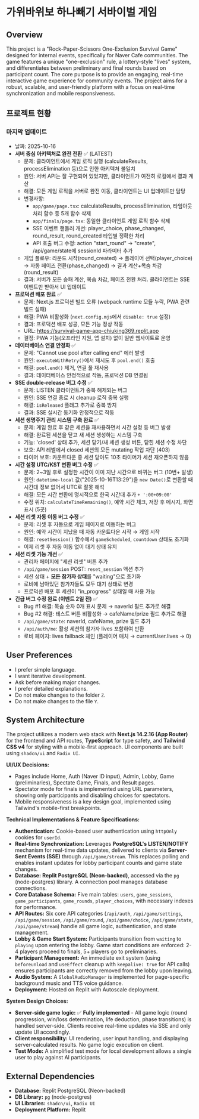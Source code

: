 # 가위바위보 하나빼기 서바이벌 게임

## Overview
This project is a "Rock-Paper-Scissors One-Exclusion Survival Game" designed for internal events, specifically for Naver Cafe communities. The game features a unique "one-exclusion" rule, a lottery-style "lives" system, and differentiates between preliminary and final rounds based on participant count. The core purpose is to provide an engaging, real-time interactive game experience for community events. The project aims for a robust, scalable, and user-friendly platform with a focus on real-time synchronization and mobile responsiveness.

## 프로젝트 현황

### 마지막 업데이트
- 날짜: 2025-10-16
- **서버 중심 아키텍처로 완전 전환** ✅ (LATEST)
  - 문제: 클라이언트에서 게임 로직 실행 (calculateResults, processElimination 등)으로 인한 아키텍처 불일치
  - 원인: 서버 API는 잘 구현되어 있었지만, 클라이언트가 여전히 로컬에서 결과 계산
  - 해결: 모든 게임 로직을 서버로 완전 이동, 클라이언트는 UI 업데이트만 담당
  - 변경사항:
    - `app/game/page.tsx`: calculateResults, processElimination, 타임아웃 처리 함수 등 5개 함수 삭제
    - `app/finals/page.tsx`: 동일한 클라이언트 게임 로직 함수 삭제
    - SSE 이벤트 핸들러 개선: player_choice, phase_changed, round_result, round_created 타입별 정확한 처리
    - API 호출 버그 수정: action "start_round" → "create", /api/game/state에 sessionId 파라미터 추가
  - 게임 플로우: 라운드 시작(round_created) → 플레이어 선택(player_choice) → 자동 페이즈 전환(phase_changed) → 결과 계산+목숨 차감(round_result)
  - 결과: 서버가 모든 승패 계산, 목숨 차감, 페이즈 전환 처리. 클라이언트는 SSE 이벤트만 받아서 UI 업데이트
- **프로덕션 배포 완료** ✅
  - 문제: Next.js 프로덕션 빌드 오류 (webpack runtime 모듈 누락, PWA 관련 빌드 실패)
  - 해결: PWA 비활성화 (`next.config.mjs`에서 `disable: true` 설정)
  - 결과: 프로덕션 배포 성공, 모든 기능 정상 작동
  - URL: https://survival-game-app-chiuking369.replit.app
  - 결정: PWA 기능(오프라인 지원, 앱 설치) 없이 일반 웹사이트로 운영
- **데이터베이스 연결 안정화** ✅
  - 문제: "Cannot use pool after calling end" 에러 발생
  - 원인: `executeWithRetry()`에서 재시도 후 `pool.end()` 호출
  - 해결: `pool.end()` 제거, 연결 풀 재사용
  - 결과: 데이터베이스 안정적으로 작동, 프로덕션 DB 연결됨
- **SSE double-release 버그 수정** ✅
  - 문제: LISTEN 클라이언트가 중복 해제되는 버그
  - 원인: SSE 연결 종료 시 cleanup 로직 중복 실행
  - 해결: `isReleased` 플래그 추가로 중복 방지
  - 결과: SSE 실시간 동기화 안정적으로 작동
- **세션 생명주기 관리 시스템 구축 완료** ✅
  - 문제: 게임 완료 후 같은 세션을 재사용하면서 시간 설정 등 버그 발생
  - 해결: 완료된 세션을 닫고 새 세션 생성하는 시스템 구축
  - 기능: 'closed' 상태 추가, 세션 닫기/새 세션 생성 버튼, 닫힌 세션 수정 차단
  - 보호: API 레벨에서 closed 세션의 모든 mutating 작업 차단 (403)
  - 타이머 보호: 카운트다운 중 세션 닫아도 10초 타이머가 세션 재오픈하지 않음
- **시간 설정 UTC/KST 변환 버그 수정** ✅
  - 문제: 2~3일 후로 설정한 시간이 이미 지난 시간으로 바뀌는 버그 (10번+ 발생)
  - 원인: `datetime-local` 값("2025-10-16T13:29")을 `new Date()`로 변환할 때 시간대 정보 없어서 UTC로 잘못 해석
  - 해결: 모든 시간 변환에 명시적으로 한국 시간대 추가 `+ ':00+09:00'`
  - 수정 위치: `calculateTimeRemaining()`, 예약 시간 체크, 저장 후 메시지, 화면 표시 (5곳)
- **세션 리셋 자동 이동 버그 수정** ✅
  - 문제: 리셋 후 자동으로 게임 페이지로 이동하는 버그
  - 원인: 예약 시간이 지났을 때 자동 카운트다운 시작 → 게임 시작
  - 해결: `resetSession()` 함수에서 `gameScheduled`, `countdown` 상태도 초기화
  - 이제 리셋 후 자동 이동 없이 대기 상태 유지
- **세션 리셋 기능 개선** ✅
  - 관리자 페이지에 "세션 리셋" 버튼 추가
  - `/api/game/session` POST: `reset_session` 액션 추가
  - 세션 상태 + **모든 참가자 상태**를 "waiting"으로 초기화
  - 로비에 남아있던 참가자들도 모두 대기 상태로 변경
  - 프로덕션 배포 후 세션이 "in_progress" 상태일 때 사용 가능
- **긴급 버그 수정 완료 (이벤트 2일 전)** ✅
  - Bug #1 해결: 목숨 숫자 0개 표시 문제 → naverId 필드 추가로 해결
  - Bug #2 해결: 테스트 버튼 비활성화 → cafeName/prize 필드 추가로 해결
  - `/api/game/state`: naverId, cafeName, prize 필드 추가
  - `/api/auth/me`: 활성 세션의 참가자 lives 포함하여 반환
  - 로비 페이지: lives fallback 체인 (플레이어 매치 → currentUser.lives → 0)

## User Preferences
- I prefer simple language.
- I want iterative development.
- Ask before making major changes.
- I prefer detailed explanations.
- Do not make changes to the folder `Z`.
- Do not make changes to the file `Y`.

## System Architecture
The project utilizes a modern web stack with **Next.js 14.2.16 (App Router)** for the frontend and API routes, **TypeScript** for type safety, and **Tailwind CSS v4** for styling with a mobile-first approach. UI components are built using `shadcn/ui` and `Radix UI`.

**UI/UX Decisions:**
- Pages include Home, Auth (Naver ID input), Admin, Lobby, Game (preliminaries), Spectate Game, Finals, and Result pages.
- Spectator mode for finals is implemented using URL parameters, showing only participants and disabling choices for spectators.
- Mobile responsiveness is a key design goal, implemented using Tailwind's mobile-first breakpoints.

**Technical Implementations & Feature Specifications:**
- **Authentication:** Cookie-based user authentication using `httpOnly` cookies for `userId`.
- **Real-time Synchronization:** Leverages **PostgreSQL's LISTEN/NOTIFY** mechanism for real-time data updates, delivered to clients via **Server-Sent Events (SSE)** through `/api/game/stream`. This replaces polling and enables instant updates for lobby participant counts and game state changes.
- **Database:** **Replit PostgreSQL (Neon-backed)**, accessed via the `pg` (node-postgres) library. A connection pool manages database connections.
- **Core Database Schema:** Five main tables: `users`, `game_sessions`, `game_participants`, `game_rounds`, `player_choices`, with necessary indexes for performance.
- **API Routes:** Six core API categories (`/api/auth`, `/api/game/settings`, `/api/game/session`, `/api/game/round`, `/api/game/choice`, `/api/game/state`, `/api/game/stream`) handle all game logic, authentication, and state management.
- **Lobby & Game Start System:** Participants transition from `waiting` to `playing` upon entering the lobby. Game start conditions are enforced: 2-4 players proceed to finals, 5+ players go to preliminaries.
- **Participant Management:** An immediate exit system (using `beforeunload` and `useEffect` cleanup with `keepalive: true` for API calls) ensures participants are correctly removed from the lobby upon leaving.
- **Audio System:** A `GlobalAudioManager` is implemented for page-specific background music and TTS voice guidance.
- **Deployment:** Hosted on Replit with Autoscale deployment.

**System Design Choices:**
- **Server-side game logic:** ✅ **Fully implemented** - All game logic (round progression, win/loss determination, life deduction, phase transitions) is handled server-side. Clients receive real-time updates via SSE and only update UI accordingly.
- **Client responsibility:** UI rendering, user input handling, and displaying server-calculated results. No game logic execution on client.
- **Test Mode:** A simplified test mode for local development allows a single user to play against AI participants.

## External Dependencies
- **Database:** Replit PostgreSQL (Neon-backed)
- **DB Library:** `pg` (node-postgres)
- **UI Libraries:** `shadcn/ui`, `Radix UI`
- **Deployment Platform:** Replit
